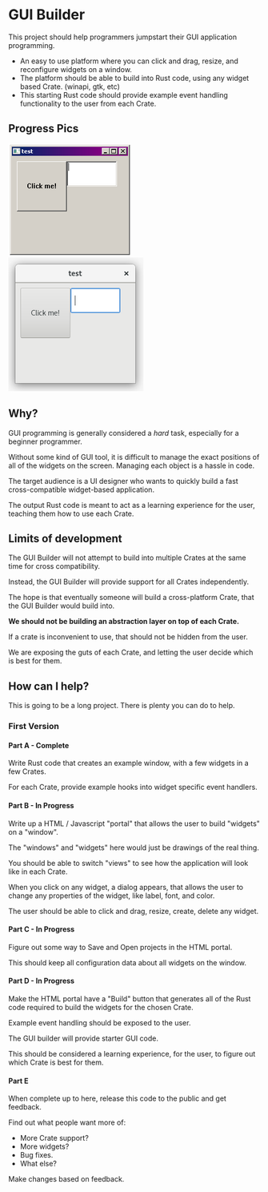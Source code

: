 # GUI Builder
This project should help programmers jumpstart their GUI application programming.

* An easy to use platform where you can click and drag, resize, and reconfigure widgets on a window.
* The platform should be able to build into Rust code, using any widget based Crate. (winapi, gtk, etc)
* This starting Rust code should provide example event handling functionality to the user from each Crate.

## Progress Pics

![WinAPI](read/winapi.png)
![GTK](read/gtk.png)

## Why?
GUI programming is generally considered a *hard* task, especially for a beginner programmer.

Without some kind of GUI tool, it is difficult to manage the exact positions of all of the widgets on the screen. Managing each object is a hassle in code.

The target audience is a UI designer who wants to quickly build a fast cross-compatible widget-based application.

The output Rust code is meant to act as a learning experience for the user, teaching them how to use each Crate.

## Limits of development
The GUI Builder will not attempt to build into multiple Crates at the same time for cross compatibility.

Instead, the GUI Builder will provide support for all Crates independently.

The hope is that eventually someone will build a cross-platform Crate, that the GUI Builder would build into.

**We should not be building an abstraction layer on top of each Crate.**

If a crate is inconvenient to use, that should not be hidden from the user.

We are exposing the guts of each Crate, and letting the user decide which is best for them.

## How can I help?

This is going to be a long project. There is plenty you can do to help.

### First Version

#### Part A - Complete
Write Rust code that creates an example window, with a few widgets in a few Crates.

For each Crate, provide example hooks into widget specific event handlers.

#### Part B - In Progress
Write up a HTML / Javascript "portal" that allows the user to build "widgets" on a "window".

The "windows" and "widgets" here would just be drawings of the real thing.

You should be able to switch "views" to see how the application will look like in each Crate.

When you click on any widget, a dialog appears, that allows the user to change any properties of the widget, like label, font, and color.

The user should be able to click and drag, resize, create, delete any widget.

#### Part C - In Progress
Figure out some way to Save and Open projects in the HTML portal.

This should keep all configuration data about all widgets on the window.

#### Part D - In Progress
Make the HTML portal have a "Build" button that generates all of the Rust code required to build the widgets for the chosen Crate.

Example event handling should be exposed to the user.

The GUI builder will provide starter GUI code.

This should be considered a learning experience, for the user, to figure out which Crate is best for them.

#### Part E
When complete up to here, release this code to the public and get feedback.

Find out what people want more of:

* More Crate support?
* More widgets?
* Bug fixes.
* What else?

Make changes based on feedback.
